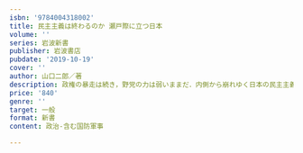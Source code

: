 ```yaml
---
isbn: '9784004318002'
title: 民主主義は終わるのか 瀬戸際に立つ日本
volume: ''
series: 岩波新書
publisher: 岩波書店
pubdate: '2019-10-19'
cover: ''
author: 山口二郎／著
description: 政権の暴走は続き，野党の力は弱いままだ．内側から崩れゆく日本の民主主義を立て直すことはできるか．
price: '840'
genre: ''
target: 一般
format: 新書
content: 政治-含む国防軍事

---
```

